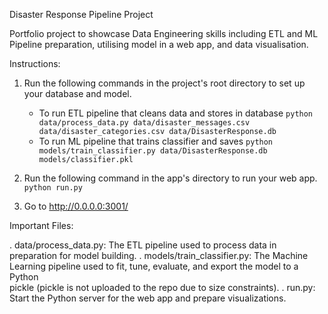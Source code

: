 Disaster Response Pipeline Project

Portfolio project to showcase Data Engineering skills including ETL and ML Pipeline preparation, utilising model in a web app, and data visualisation.

Instructions:
1. Run the following commands in the project's root directory to set up your database and model.

    - To run ETL pipeline that cleans data and stores in database
        `python data/process_data.py data/disaster_messages.csv data/disaster_categories.csv data/DisasterResponse.db`
    - To run ML pipeline that trains classifier and saves
        `python models/train_classifier.py data/DisasterResponse.db models/classifier.pkl`

2. Run the following command in the app's directory to run your web app.
    `python run.py`

3. Go to http://0.0.0.0:3001/


Important Files:

. data/process_data.py: The ETL pipeline used to process data in preparation for model building.
. models/train_classifier.py: The Machine Learning pipeline used to fit, tune, evaluate, and export the model to a Python     
  pickle (pickle is not uploaded to the repo due to size  constraints).
. run.py: Start the Python server for the web app and prepare visualizations.
